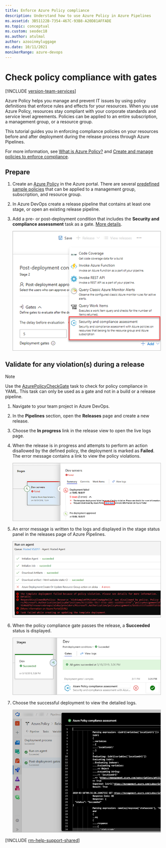 ```yaml
---
title: Enforce Azure Policy compliance
description: Understand how to use Azure Policy in Azure Pipelines
ms.assetid: 3B51122B-7354-467C-93B8-A20D81AFFADE
ms.topic: conceptual
ms.custom: seodec18
ms.author: atulmal
author: azooinmyluggage
ms.date: 10/11/2021
monikerRange: azure-devops
---
```


# Check policy compliance with gates

[!INCLUDE [version-team-services](../includes/version-team-services.md)]

Azure Policy helps you manage and prevent IT issues by using policy definitions
that enforce rules and effects for your resources. When you use Azure Policy,
resources stay compliant with your corporate standards and service level agreements.
Policies can be applied to an entire subscription, a management group, or a resource group. 

This tutorial guides you in enforcing compliance policies on your resources before and after deployment during the release process through Azure Pipelines.

For more information, see [What is Azure Policy?](/azure/governance/policy/overview)
and [Create and manage policies to enforce compliance](/azure/governance/policy/tutorials/create-and-manage).

## Prepare

1. Create an [Azure Policy](/azure/governance/policy/tutorials/create-and-manage) in the Azure portal.
   There are several [predefined sample policies](/azure/governance/policy/samples/)
   that can be applied to a management group, subscription, and resource group.

1. In Azure DevOps create a release pipeline that contains at least one stage, or open an existing release pipeline.

1. Add a pre- or post-deployment condition that includes the **Security and compliance assessment** task as a gate.
   [More details](../release/deploy-using-approvals.md#configure-gate).

   ![Azure Policy Gate](media/azure-policy/azure-policy-gate.png)

## Validate for any violation(s) during a release

> [!NOTE]
> Use the [AzurePolicyCheckGate](../tasks/deploy/azure-policy.md) task to check for policy compliance in YAML. This task can only be used as a gate and not in a build or a release pipeline.

1. Navigate to your team project in Azure DevOps.

1. In the **Pipelines** section, open the **Releases** page and create a new release.

1. Choose the **In progress** link in the release view to open the live logs page.

1. When the release is in progress and attempts to perform an action disallowed by
   the defined policy, the deployment is marked as **Failed**. The error message contains a link to view the policy violations.

   ![Azure Policy failure message](media/azure-policy/azure-policy-02.png)

1. An error message is written to the logs and displayed in the stage status panel in the releases page of Azure Pipelines.

   ![Azure Policy failure in log](media/azure-policy/azure-policy-03.png)

1. When the policy compliance gate passes the release, a **Succeeded** status is displayed.

   ![Policy Gates](media/azure-policy/policy-compliance-gates.png)

1. Choose the successful deployment to view the detailed logs.

   ![Policy Logs](media/azure-policy/policy-logs.png)

<!--
## View assigned Azure policies

The **Policy Violations** tab in the **Releases** page of Azure Pipelines
lists the assigned policy violations. Each one links to the matching
policy definition in the Azure portal. From here you can view more information
about the policy and its conditions.

![Azure Policy Violations tab](media/azure-policy/azure-policy-04.png)
-->

[!INCLUDE [rm-help-support-shared](../includes/rm-help-support-shared.md)]